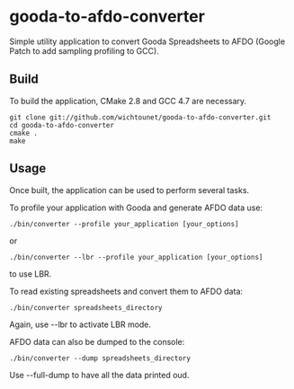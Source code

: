 gooda-to-afdo-converter
=======================

Simple utility application to convert Gooda Spreadsheets to AFDO (Google Patch to add sampling profiling to GCC). 

Build
-----

To build the application, CMake 2.8 and GCC 4.7 are necessary. 

    git clone git://github.com/wichtounet/gooda-to-afdo-converter.git
    cd gooda-to-afdo-converter
    cmake .
    make
    
Usage
-----

Once built, the application can be used to perform several tasks. 

To profile your application with Gooda and generate AFDO data use: 

    ./bin/converter --profile your_application [your_options]
    
or

    ./bin/converter --lbr --profile your_application [your_options]
  
to use LBR. 

To read existing spreadsheets and convert them to AFDO data: 

    ./bin/converter spreadsheets_directory
    
Again, use --lbr to activate LBR mode. 

AFDO data can also be dumped to the console: 

    ./bin/converter --dump spreadsheets_directory

Use --full-dump to have all the data printed oud. 